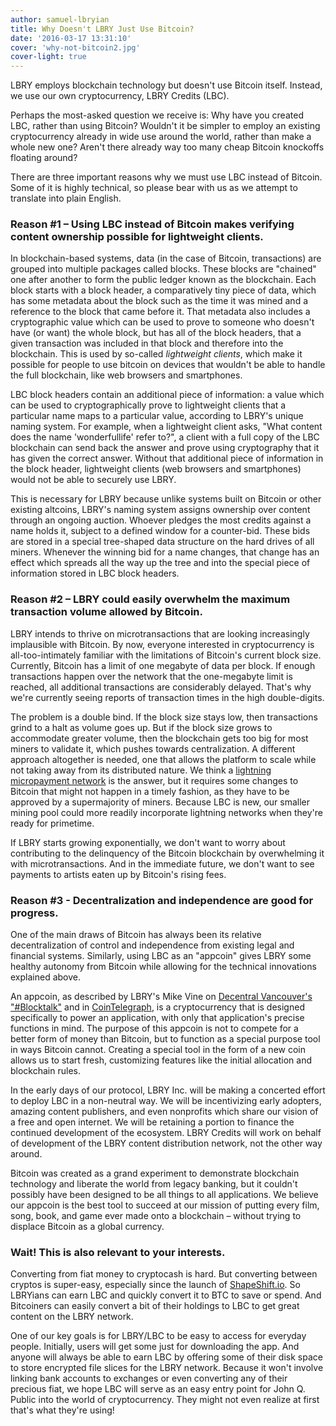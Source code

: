 ```yaml
---
author: samuel-lbryian
title: Why Doesn't LBRY Just Use Bitcoin?
date: '2016-03-17 13:31:10'
cover: 'why-not-bitcoin2.jpg'
cover-light: true
---
```


LBRY employs blockchain technology but doesn't use Bitcoin itself. Instead, we use our own cryptocurrency, LBRY Credits (LBC).

Perhaps the most-asked question we receive is: Why have you created LBC, rather than using Bitcoin? Wouldn't it be simpler to employ an existing cryptocurrency already in wide use around the world, rather than make a whole new one? Aren't there already way too many cheap Bitcoin knockoffs floating around?

There are three important reasons why we must use LBC instead of Bitcoin. Some of it is highly technical, so please bear with us as we attempt to translate into plain English.

### Reason #1 – Using LBC instead of Bitcoin makes verifying content ownership possible for lightweight clients.

In blockchain-based systems, data (in the case of Bitcoin, transactions) are grouped into multiple packages called blocks. These blocks are "chained" one after another to form the public ledger known as the blockchain. Each block starts with a block header, a comparatively tiny piece of data, which has some metadata about the block such as the time it was mined and a reference to the block that came before it. That metadata also includes a cryptographic value which can be used to prove to someone who doesn't have (or want) the whole block, but has all of the block headers, that a given transaction was included in that block and therefore into the blockchain. This is used by so-called *lightweight clients*, which make it possible for people to use bitcoin on devices that wouldn't be able to handle the full blockchain, like web browsers and smartphones.

LBC block headers contain an additional piece of information: a value which can be used to cryptographically prove to lightweight clients that a particular name maps to a particular value, according to LBRY's unique naming system. For example, when a lightweight client asks, "What content does the name 'wonderfullife' refer to?", a client with a full copy of the LBC blockchain can send back the answer and prove using cryptography that it has given the correct answer. Without that additional piece of information in the block header, lightweight clients (web browsers and smartphones) would not be able to securely use LBRY.

This is necessary for LBRY because unlike systems built on Bitcoin or other existing altcoins, LBRY's naming system assigns ownership over content through an ongoing auction. Whoever pledges the most credits against a name holds it, subject to a defined window for a counter-bid. These bids are stored in a special tree-shaped data structure on the hard drives of all miners. Whenever the winning bid for a name changes, that change has an effect which spreads all the way up the tree and into the special piece of information stored in LBC block headers.

### Reason #2 – LBRY could easily overwhelm the maximum transaction volume allowed by Bitcoin.

LBRY intends to thrive on microtransactions that are looking increasingly implausible with Bitcoin. By now, everyone interested in cryptocurrency is all-too-intimately familiar with the limitations of Bitcoin's current block size. Currently, Bitcoin has a limit of one megabyte of data per block. If enough transactions happen over the network that the one-megabyte limit is reached, all additional transactions are considerably delayed. That's why we're currently seeing reports of transaction times in the high double-digits.

The problem is a double bind. If the block size stays low, then transactions grind to a halt as volume goes up. But if the block size grows to accommodate greater volume, then the blockchain gets too big for most miners to validate it, which pushes towards centralization. A different approach altogether is needed, one that allows the platform to scale while not taking away from its distributed nature. We think a [lightning micropayment network](https://lightning.network) is the answer, but it requires some changes to Bitcoin that might not happen in a timely fashion, as they have to be approved by a supermajority of miners. Because LBC is new, our smaller mining pool could more readily incorporate lightning networks when they're ready for primetime.

If LBRY starts growing exponentially, we don't want to worry about contributing to the delinquency of the Bitcoin blockchain by overwhelming it with microtransactions. And in the immediate future, we don't want to see payments to artists eaten up by Bitcoin's rising fees.

### Reason #3 - Decentralization and independence are good for progress.

One of the main draws of Bitcoin has always been its relative decentralization of control and independence from existing legal and financial systems. Similarly, using LBC as an "appcoin" gives LBRY some healthy autonomy from Bitcoin while allowing for the technical innovations explained above.

An appcoin, as described by LBRY's Mike Vine on [Decentral Vancouver's "#Blocktalk"](/news/lbry-app-sneak-peak-big-questions-answered-lbry-on-blocktalk-last-night) and in [CoinTelegraph](http://cointelegraph.com/news/the-appcoin-revolution-interview-with-mike-vine-of-lbry), is a cryptocurrency that is designed specifically to power an application, with only that application's precise functions in mind. The purpose of this appcoin is not to compete for a better form of money than Bitcoin, but to function as a special purpose tool in ways Bitcoin cannot. Creating a special tool in the form of a new coin allows us to start fresh, customizing features like the initial allocation and blockchain rules.

In the early days of our protocol, LBRY Inc. will be making a concerted effort to deploy LBC in a non-neutral way. We will be incentivizing early adopters, amazing content publishers, and even nonprofits which share our vision of a free and open internet. We will be retaining a portion to finance the continued development of the ecosystem. LBRY Credits will work on behalf of development of the LBRY content distribution network, not the other way around.

Bitcoin was created as a grand experiment to demonstrate blockchain technology and liberate the world from legacy banking, but it couldn't possibly have been designed to be all things to all applications. We believe our appcoin is the best tool to succeed at our mission of putting every film, song, book, and game ever made onto a blockchain – without trying to displace Bitcoin as a global currency.

### Wait! This is also relevant to your interests.

Converting from fiat money to cryptocash is hard. But converting between cryptos is super-easy, especially since the launch of [ShapeShift.io](http://www.shapeshift.io). So LBRYians can earn LBC and quickly convert it to BTC to save or spend. And Bitcoiners can easily convert a bit of their holdings to LBC to get great content on the LBRY network.

One of our key goals is for LBRY/LBC to be easy to access for everyday people. Initially, users will get some just for downloading the app. And anyone will always be able to earn LBC by offering some of their disk space to store encrypted file slices for the LBRY network. Because it won't involve linking bank accounts to exchanges or even converting any of their precious fiat, we hope LBC will serve as an easy entry point for John Q. Public into the world of cryptocurrency. They might not even realize at first that's what they're using!
